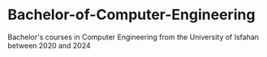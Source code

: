 # Bachelor-of-Computer-Engineering
Bachelor's courses in Computer Engineering from the University of Isfahan between 2020 and 2024

